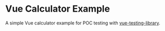 # Vue Calculator Example

A simple Vue calculator example for POC testing with [vue-testing-library](https://github.com/testing-library/vue-testing-library).
